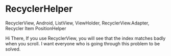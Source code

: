 # RecyclerHelper
RecyclerView, Android, ListView, ViewHolder, RecyclerView.Adapter, Recycler Item PositionHelper

Hi There,
If you use RecyclerView, you will see that the index matches badly when you scroll.
I want everyone who is going through this problem to be solved.

